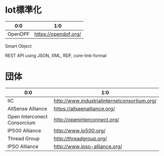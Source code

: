 # Iot標準化

| 0:0 | 1:0 |
| -- | -- |
| OpenDPF | https://opendof.org/ |


Smart Object

REST API using JSON, XML, RDF, core-link-format

# 団体

| 0:0 | 1:0 |
| -- | -- |
| IIC | http://www.industrialinternetconsortium.org/ |
| AllSense Alliance | https://allseenalliance.org/|
| Open Interconect Consorcium | http://openinterconnect.org/|
| IP500 Alliance | http://www.ip500.org/ |
| Thread Group | http://threadgroup.org/ |
| IPSO Alliance | http://www.ipso-alliance.org/ |
